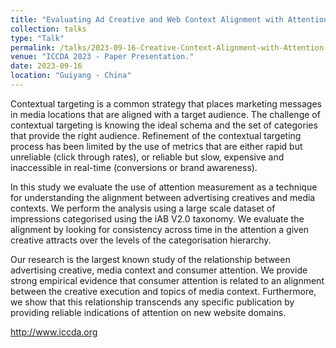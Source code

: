 ```yaml
---
title: "Evaluating Ad Creative and Web Context Alignment with Attention Measurement"
collection: talks
type: "Talk"
permalink: /talks/2023-09-16-Creative-Context-Alignment-with-Attention
venue: "ICCDA 2023 - Paper Presentation."
date: 2023-09-16
location: "Guiyang - China"
---
```


Contextual targeting is a common strategy that places marketing messages
in media locations that are aligned with a target audience.
The challenge of contextual targeting is knowing the ideal schema and
the set of categories that provide the right audience.
Refinement of the contextual targeting process has been
limited by the use of metrics that are either rapid but
unreliable (click through rates), or reliable
but slow, expensive and inaccessible in real-time (conversions or brand awareness).

In this study we evaluate the use of attention measurement as a technique for
understanding the alignment between advertising creatives and media contexts.
We perform the analysis using
a large scale dataset of impressions categorised using the iAB V2.0 taxonomy. We
evaluate the alignment by looking for consistency across time in the attention
a given creative attracts over the levels of the categorisation hierarchy.

Our research is the largest known study of the relationship between advertising creative,
media context and consumer attention. We provide strong empirical evidence that consumer
attention is related to an alignment between the creative execution and topics of media
context. Furthermore, we show that this relationship transcends any specific publication
by providing reliable indications of attention on new website domains.

http://www.iccda.org

